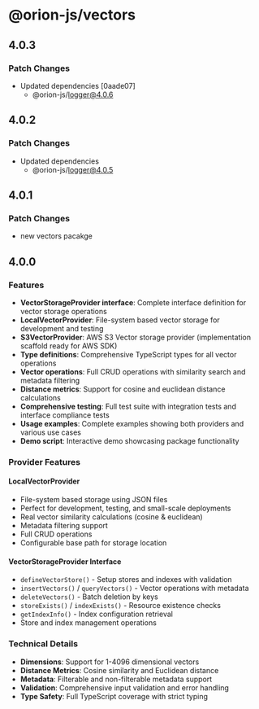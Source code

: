 # @orion-js/vectors

## 4.0.3

### Patch Changes

- Updated dependencies [0aade07]
  - @orion-js/logger@4.0.6

## 4.0.2

### Patch Changes

- Updated dependencies
  - @orion-js/logger@4.0.5

## 4.0.1

### Patch Changes

- new vectors pacakge

## 4.0.0

### Features

- **VectorStorageProvider interface**: Complete interface definition for vector storage operations
- **LocalVectorProvider**: File-system based vector storage for development and testing
- **S3VectorProvider**: AWS S3 Vector storage provider (implementation scaffold ready for AWS SDK)
- **Type definitions**: Comprehensive TypeScript types for all vector operations
- **Vector operations**: Full CRUD operations with similarity search and metadata filtering
- **Distance metrics**: Support for cosine and euclidean distance calculations
- **Comprehensive testing**: Full test suite with integration tests and interface compliance tests
- **Usage examples**: Complete examples showing both providers and various use cases
- **Demo script**: Interactive demo showcasing package functionality

### Provider Features

#### LocalVectorProvider

- File-system based storage using JSON files
- Perfect for development, testing, and small-scale deployments
- Real vector similarity calculations (cosine & euclidean)
- Metadata filtering support
- Full CRUD operations
- Configurable base path for storage location

#### VectorStorageProvider Interface

- `defineVectorStore()` - Setup stores and indexes with validation
- `insertVectors()` / `queryVectors()` - Vector operations with metadata
- `deleteVectors()` - Batch deletion by keys
- `storeExists()` / `indexExists()` - Resource existence checks
- `getIndexInfo()` - Index configuration retrieval
- Store and index management operations

### Technical Details

- **Dimensions**: Support for 1-4096 dimensional vectors
- **Distance Metrics**: Cosine similarity and Euclidean distance
- **Metadata**: Filterable and non-filterable metadata support
- **Validation**: Comprehensive input validation and error handling
- **Type Safety**: Full TypeScript coverage with strict typing
